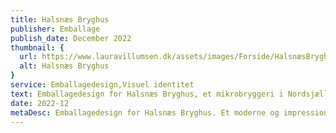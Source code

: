 ```yaml
---
title: Halsnæs Bryghus
publisher: Emballage
publish_date: December 2022
thumbnail: {
  url: https://www.lauravillumsen.dk/assets/images/Forside/HalsnæsBryghus_Forside.png,
  alt: Halsnæs Bryghus
}
service: Emballagedesign,Visuel identitet
text: Emballagedesign for Halsnæs Bryghus, et mikrobryggeri i Nordsjælland. Halsnæs Bryghus ønskede nye og mere moderne øletiketter. Emballagedesignet er et bud på en sjov balance mellem impressionistiske penselstrøg og moderne typografiske virkemidler. Hver etikette symboliserer historien bag navnet på øllen. Emballagedesignet blev designet i forbindelse med et skoleprojekt på Danmarks Medie- og Journalisthøjskole.
date: 2022-12
metaDesc: Emballagedesign for Halsnæs Bryghus. Et moderne og impressionistisk design, med fokus på historien bag mikrobryggeriet.
---
```


<img src="https://www.lauravillumsen.dk/assets/images/HalsnæsBryghus_underside/1_HalsnæsBryghus_underside.png" alt="">
<img src="https://www.lauravillumsen.dk/assets/images/HalsnæsBryghus_underside/2_HalsnæsBryghus_underside.png" alt="">
<img src="https://www.lauravillumsen.dk/assets/images/HalsnæsBryghus_underside/3_HalsnæsBryghus_underside.png" alt="">
<img src="https://www.lauravillumsen.dk/assets/images/HalsnæsBryghus_underside/4_HalsnæsBryghus_underside.png" alt="">
<img src="https://www.lauravillumsen.dk/assets/images/HalsnæsBryghus_underside/5_HalsnæsBryghus_underside.png" alt="">
